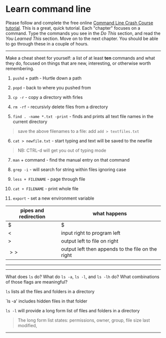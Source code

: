 # Learn command line

Please follow and complete the free online [Command Line Crash Course
tutorial](http://cli.learncodethehardway.org/book/). This is a great,
quick tutorial. Each "chapter" focuses on a command. Type the commands
you see in the _Do This_ section, and read the _You Learned This_
section. Move on to the next chapter. You should be able to go through
these in a couple of hours.


---

Make a cheat sheet for yourself: a list of at least **ten** commands and what they do, focused on things that are new, interesting, or otherwise worth remembering.

1. `pushd` + path  - Hurtle down a path

2. `popd` - back to where you pushed from

3. `cp -r` - copy a directory with firles

4. `rm -rf` - recursivly delete files from a directory

5. `find . -name *.txt -print` - finds and prints all text file names in the current directory
> save the above filenames to a file: add `add > textfiles.txt`

6. `cat > newfile.txt` - start typing and text will be saved to the newfile
> NB: CTRL-d will get you out of typing mode

7. `man` + command - find the manual entry on that command

8. `grep -i` - will search for string within files ignoring case

9. `less + FILENAME` - page through file

10. `cat + FILENAME` - print whole file

11. `export` - set a new environment variable

pipes and redirection |what happens
--------------------- | -----------
$|$ | output left to right command
$<$ | input right to program left
$>$ | output left to file on right
$>>$ | output left then appends to the file on the right 


---


---

What does `ls` do? What do `ls -a`, `ls -l`, and `ls -lh` do? What combinations of those flags are meaningful?

`ls` lists all the files and folders in a directory

`ls -a' includes hidden files in that folder

`ls -l` will provide a long form list of files and folders in a directory
> The long form list states: permissions, owner, group, file size last modified,  

---

